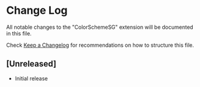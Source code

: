 # Change Log

All notable changes to the "ColorSchemeSG" extension will be documented in this file.

Check [Keep a Changelog](http://keepachangelog.com/) for recommendations on how to structure this file.

## [Unreleased]

- Initial release